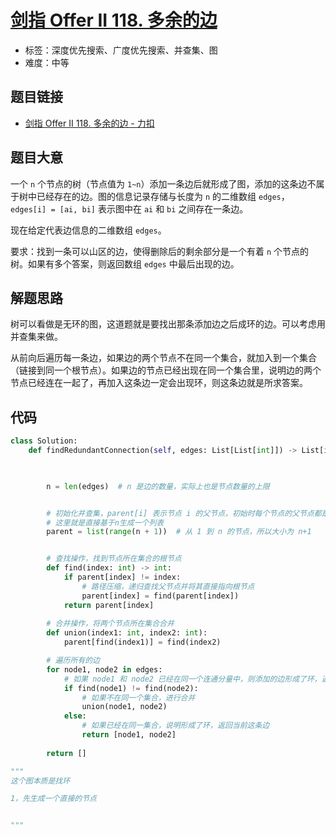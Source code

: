 # [剑指 Offer II 118. 多余的边](https://leetcode.cn/problems/7LpjUW/)

- 标签：深度优先搜索、广度优先搜索、并查集、图
- 难度：中等

## 题目链接

- [剑指 Offer II 118. 多余的边 - 力扣](https://leetcode.cn/problems/7LpjUW/)

## 题目大意

一个 `n` 个节点的树（节点值为 `1~n`）添加一条边后就形成了图，添加的这条边不属于树中已经存在的边。图的信息记录存储与长度为 `n` 的二维数组 `edges`，`edges[i] = [ai, bi]` 表示图中在 `ai` 和 `bi` 之间存在一条边。

现在给定代表边信息的二维数组 `edges`。

要求：找到一条可以山区的边，使得删除后的剩余部分是一个有着 `n` 个节点的树。如果有多个答案，则返回数组 `edges` 中最后出现的边。

## 解题思路

树可以看做是无环的图，这道题就是要找出那条添加边之后成环的边。可以考虑用并查集来做。

从前向后遍历每一条边，如果边的两个节点不在同一个集合，就加入到一个集合（链接到同一个根节点）。如果边的节点已经出现在同一个集合里，说明边的两个节点已经连在一起了，再加入这条边一定会出现环，则这条边就是所求答案。

## 代码

```python
class Solution:
    def findRedundantConnection(self, edges: List[List[int]]) -> List[int]:


        
        n = len(edges)  # n 是边的数量，实际上也是节点数量的上限


        # 初始化并查集，parent[i] 表示节点 i 的父节点，初始时每个节点的父节点都是自己
        # 这里就是直接基于n生成一个列表
        parent = list(range(n + 1))  # 从 1 到 n 的节点，所以大小为 n+1


        # 查找操作，找到节点所在集合的根节点
        def find(index: int) -> int:
            if parent[index] != index:
                # 路径压缩，递归查找父节点并将其直接指向根节点
                parent[index] = find(parent[index])
            return parent[index]
        
        # 合并操作，将两个节点所在集合合并
        def union(index1: int, index2: int):
            parent[find(index1)] = find(index2)

        # 遍历所有的边
        for node1, node2 in edges:
            # 如果 node1 和 node2 已经在同一个连通分量中，则添加的边形成了环，返回这条边
            if find(node1) != find(node2):
                # 如果不在同一个集合，进行合并
                union(node1, node2)
            else:
                # 如果已经在同一集合，说明形成了环，返回当前这条边
                return [node1, node2]
        
        return []

"""
这个图本质是找环

1，先生成一个直接的节点


"""
```

